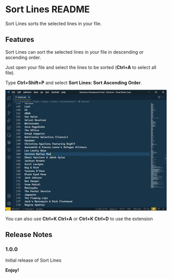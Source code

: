 # Sort Lines README

Sort Lines sorts the selected lines in your file. 


## Features

Sort Lines can sort the selected lines in your file in descending or ascending order. 

Just open your file and select the lines to be sorted (__Ctrl+A__ to select all file).

Type __Ctrl+Shift+P__ and select __Sort Lines: Sort Ascending Order__.



![sorting](/images/VSCodeReadme.gif)



You can also use __Ctrl+K Ctrl+A__ or __Ctrl+K Ctrl+D__ to use the extension



## Release Notes

### 1.0.0

Initial release of Sort Lines


**Enjoy!**
